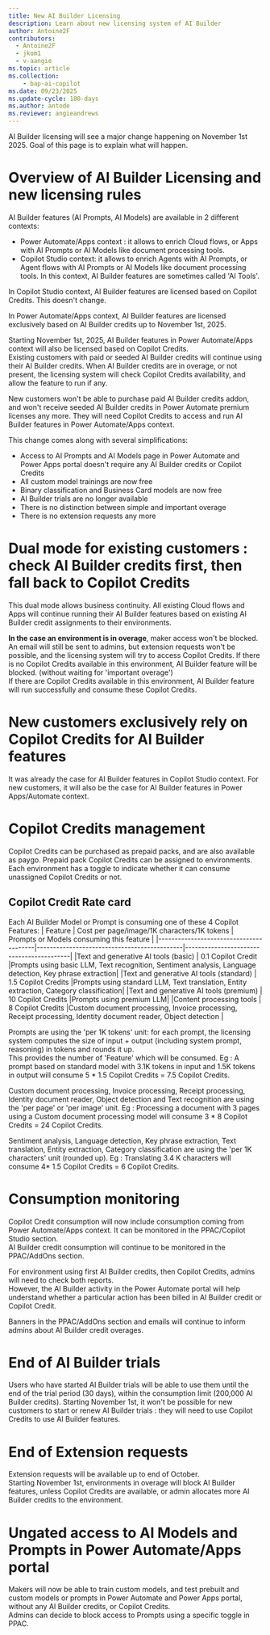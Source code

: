 ```yaml
---
title: New AI Builder Licensing
description: Learn about new licensing system of AI Builder 
author: Antoine2F
contributors:
  - Antoine2F
  - jkom1
  - v-aangie
ms.topic: article
ms.collection: 
    - bap-ai-copilot
ms.date: 09/23/2025
ms.update-cycle: 180-days
ms.author: antode
ms.reviewer: angieandrews
---
```


AI Builder licensing will see a major change happening on November 1st 2025. Goal of this page is to explain what will happen.  

# Overview of AI Builder Licensing and new licensing rules
AI Builder features (AI Prompts, AI Models) are available in 2 different contexts:
- Power Automate/Apps context : it allows to enrich Cloud flows, or Apps with AI Prompts or AI Models like document processing tools.
- Copilot Studio context: it allows to enrich Agents with AI Prompts, or Agent flows with AI Prompts or AI Models like document processing tools. In this context, AI Builder features are sometimes called 'AI Tools'.

In Copilot Studio context, AI Builder features are licensed based on Copilot Credits. This doesn't change.  

In Power Automate/Apps context, AI Builder features are licensed exclusively based on AI Builder credits up to November 1st, 2025.  

Starting November 1st, 2025, AI Builder features in Power Automate/Apps context will also be licensed based on Copilot Credits.  
Existing customers with paid or seeded AI Builder credits will continue using their AI Builder credits. 
When AI Builder credits are in overage, or not present, the licensing system will check Copilot Credits availability, and allow the feature to run if any.

New customers won't be able to purchase paid AI Builder credits addon, and won't receive seeded AI Builder credits in Power Automate premium licenses any more.
They will need Copilot Credits to access and run AI Builder features in Power Automate/Apps context.

This change comes along with several simplifications:
 - Access to AI Prompts and AI Models page in Power Automate and Power Apps portal doesn't require any AI Builder credits or Copilot Credits
 - All custom model trainings are now free
 - Binary classification and Business Card models are now free
 - AI Builder trials are no longer available
 - There is no distinction between simple and important overage
 - There is no extension requests any more

# Dual mode for existing customers : check AI Builder credits first, then fall back to Copilot Credits
This dual mode allows business continuity.
All existing Cloud flows and Apps will continue running their AI Builder features based on existing AI Builder credit assignments to their environments.  

**In the case an environment is in overage**, maker access won't be blocked.  An email will still be sent to admins, but extension requests won't be possible, and the licensing system will try to access Copilot Credits.
If there is no Copilot Credits available in this environment, AI Builder feature will be blocked. (without waiting for 'important overage')  
If there are Copilot Credits available in this environment, AI Builder feature will run successfully and consume these Copilot Credits.

# New customers exclusively rely on Copilot Credits for AI Builder features
It was already the case for AI Builder features in Copilot Studio context.
For new customers, it will also be the case for AI Builder features in Power Apps/Automate context.

# Copilot Credits management
Copilot Credits can be purchased as prepaid packs, and are also available as paygo.
Prepaid pack Copilot Credits can be assigned to environments. Each environment has a toggle to indicate whether it can consume unassigned Copilot Credits or not. 

## Copilot Credit Rate card
Each AI Builder Model or Prompt is consuming one of these 4 Copilot Features:
| Feature                                | Cost per page/image/1K characters/1K tokens | Prompts or Models consuming this feature |
|----------------------------------------|---------------------------------------------|------------------------------------------|
|Text and generative AI tools (basic)    | 0.1 Copilot Credit                          |Prompts using basic LLM,  Text recognition, Sentiment analysis, Language detection, Key phrase extraction|
|Text and generative AI tools (standard) | 1.5  Copilot Credits                        |Prompts using standard LLM, Text translation, Entity extraction, Category classification|
|Text and generative AI tools (premium)  | 10   Copilot Credits                        |Prompts using premium LLM|
|Content processing tools                | 8  Copilot Credits                          |Custom document processing, Invoice processing, Receipt processing, Identity document reader, Object detection |
 
Prompts are using the 'per 1K tokens' unit: for each prompt, the licensing system computes the size of input + output (including system prompt, reasoning) in tokens and rounds it up.  
This provides the number of 'Feature' which will be consumed.
Eg : A prompt based on standard model with 3.1K tokens in input and 1.5K tokens in output will consume 5 * 1.5 Copilot Credits = 7.5 Copilot Credits.

Custom document processing, Invoice processing, Receipt processing, Identity document reader, Object detection and Text recognition are using the 'per page' or 'per image' unit.
Eg : Processing a document with 3 pages using a Custom document processing model will consume 3 * 8 Copilot Credits = 24 Copilot Credits.

Sentiment analysis, Language detection, Key phrase extraction,  Text translation, Entity extraction, Category classification are using the 'per 1K characters' unit (rounded up).
Eg : Translating 3.4 K characters will consume 4* 1.5 Copilot Credits = 6 Copilot Credits.
 
# Consumption monitoring

Copilot Credit consumption will now include consumption coming from Power Automate/Apps context. It can be monitored in the PPAC/Copilot Studio section.  
AI Builder credit consumption will continue to be monitored in the PPAC/AddOns section.  

For environment using first AI Builder credits, then Copilot Credits, admins will need to check both reports.  
However, the AI Builder activity in the Power Automate portal will help  understand whether a particular action has been billed in AI Builder credit or Copilot Credit. 

Banners in the PPAC/AddOns section and emails will continue to inform admins about AI Builder credit overages.  

# End of AI Builder trials
Users who have started AI Builder trials will be able to use them until the end of the trial period (30 days), within the consumption limit (200,000 AI Builder credits).
Starting November 1st, it won't be possible for new customers to start or renew AI Builder trials : they will need to use Copilot Credits to use AI Builder features.  

# End of Extension requests
Extension requests will be available up to end of October.  
Starting November 1st, environments in overage will block AI Builder features, unless Copilot Credits are available, or admin allocates more AI Builder credits to the environment.

# Ungated access to AI Models and Prompts in Power Automate/Apps portal
Makers will now be able to train custom models, and test prebuilt and custom models or prompts in Power Automate and Power Apps portal, without any AI Builder credits, or Copilot Credits.  
Admins can decide to block access to Prompts using a specific toggle in PPAC.






